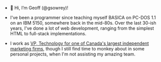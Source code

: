 - 👋 Hi, I’m Geoff (@gsowrey)!

- I've been a programmer since teaching myself BASICA on PC-DOS 1.1 on an IBM 5150, somewhere back in the mid-80s. Over the last 30-ish years, I've done a lot of web development, ranging from the simplest HTML to full-stack implementations.

- I work as [VP, Technology for one of Canada's largest independent marketing firms](https://linkedin.com/in/sowrey/), though I still find time to monkey about in some personal projects, when I'm not assisting my amazing team.  

<!---
gsowrey/gsowrey is a ✨ special ✨ repository because its `README.md` (this file) appears on your GitHub profile.
You can click the Preview link to take a look at your changes.
--->
